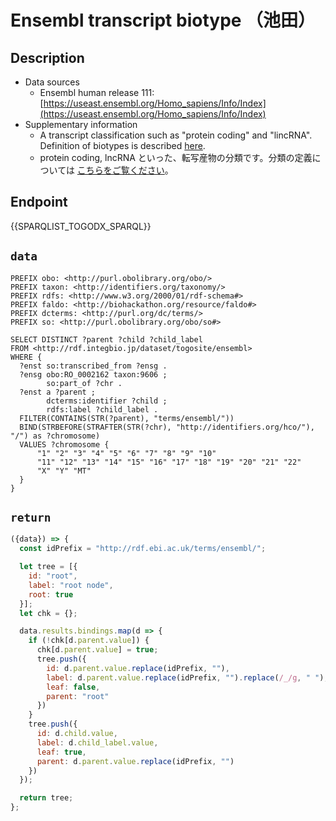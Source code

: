 # Ensembl transcript biotype （池田）

## Description

- Data sources
    - Ensembl human release 111: [https://useast.ensembl.org/Homo_sapiens/Info/Index](https://useast.ensembl.org/Homo_sapiens/Info/Index)
- Supplementary information
 	- A transcript classification such as "protein coding" and "lincRNA". Definition of biotypes is described [here](http://useast.ensembl.org/info/genome/genebuild/biotypes.html).
	- protein coding, lncRNA といった、転写産物の分類です。分類の定義については [こちらをご覧ください](http://useast.ensembl.org/info/genome/genebuild/biotypes.html)。

## Endpoint

{{SPARQLIST_TOGODX_SPARQL}}

## `data`

```sparql
PREFIX obo: <http://purl.obolibrary.org/obo/>
PREFIX taxon: <http://identifiers.org/taxonomy/>
PREFIX rdfs: <http://www.w3.org/2000/01/rdf-schema#>
PREFIX faldo: <http://biohackathon.org/resource/faldo#>
PREFIX dcterms: <http://purl.org/dc/terms/>
PREFIX so: <http://purl.obolibrary.org/obo/so#>

SELECT DISTINCT ?parent ?child ?child_label
FROM <http://rdf.integbio.jp/dataset/togosite/ensembl>
WHERE {
  ?enst so:transcribed_from ?ensg .
  ?ensg obo:RO_0002162 taxon:9606 ;
        so:part_of ?chr .
  ?enst a ?parent ;
        dcterms:identifier ?child ;
        rdfs:label ?child_label .
  FILTER(CONTAINS(STR(?parent), "terms/ensembl/"))
  BIND(STRBEFORE(STRAFTER(STR(?chr), "http://identifiers.org/hco/"), "/") as ?chromosome)
  VALUES ?chromosome {
      "1" "2" "3" "4" "5" "6" "7" "8" "9" "10"
      "11" "12" "13" "14" "15" "16" "17" "18" "19" "20" "21" "22"
      "X" "Y" "MT"
  }
}
```

## `return`

```javascript
({data}) => {
  const idPrefix = "http://rdf.ebi.ac.uk/terms/ensembl/";

  let tree = [{
    id: "root",
    label: "root node",
    root: true
  }];
  let chk = {};

  data.results.bindings.map(d => {
    if (!chk[d.parent.value]) {
      chk[d.parent.value] = true;
      tree.push({
        id: d.parent.value.replace(idPrefix, ""),
        label: d.parent.value.replace(idPrefix, "").replace(/_/g, " "),
        leaf: false,
        parent: "root"
      })
    }
    tree.push({
      id: d.child.value,
      label: d.child_label.value,
      leaf: true,
      parent: d.parent.value.replace(idPrefix, "")
    })
  });

  return tree;
};
```
